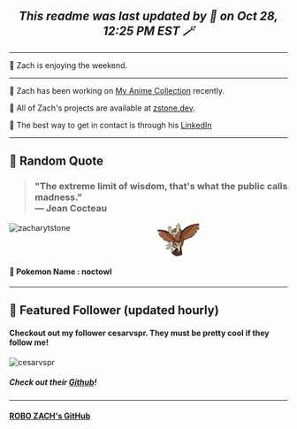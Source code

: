 <h2 align="center" style="font-style: italic; font-weight: bold;">This readme was last updated by 🤖 on Oct 28, 12:25 PM EST 🪄 </h2></a>

---

🤖 Zach is enjoying the weekend.

---

🤖 Zach has been working on [My Anime Collection](https://github.com/ZacharyTStone/My-Anime-Collection) recently.

🤖 All of Zach's projects are available at [zstone.dev](https://www.zstone.dev/).

🤖 The best way to get in contact is through his [LinkedIn](https://www.linkedin.com/in/zacharystone42)

---

<!-- Add a Quotes section -->

## 🤖 Random Quote

<h3>
<blockquote>
  "The extreme limit of wisdom, that's what the public calls madness."
<br>— Jean Cocteau
</blockquote>
</h3>

<div style="display: flex; flex-wrap: no-wrap; width: 100%; gap: 16px">
        <img width="50%" src="https://github-readme-streak-stats.herokuapp.com/?user=zacharytstone" alt="zacharytstone" />
    <img width="15%" class='poke-img' src='https://raw.githubusercontent.com/PokeAPI/sprites/master/sprites/pokemon/other/dream-world/164.svg' alt='noctowl'/>
</div>

#### 🤖 Pokemon Name : noctowl</span>

---

## 🤖 Featured Follower (updated hourly)

#### Checkout out my follower cesarvspr. They must be pretty cool if they follow me!

<img width="50%" class='github-img' src='https://avatars.githubusercontent.com/u/37849741?v=4' alt='cesarvspr'/>

##### Check out their [Github](https://www.linkedin.com/in/zacharystone42)!

---

#### [ROBO ZACH's GitHub](https://github.com/ROBO-ZACH)

